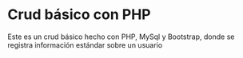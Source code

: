 # Crud básico con PHP
Este es un crud básico hecho con PHP, MySql y Bootstrap, donde se registra información estándar sobre un usuario